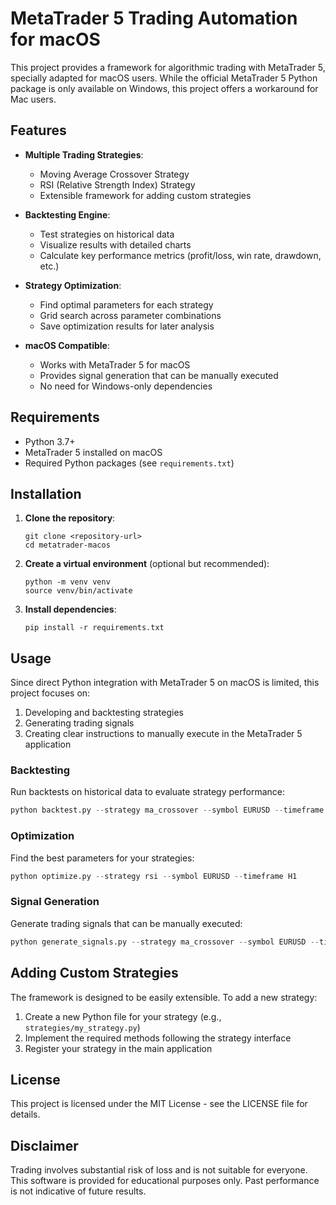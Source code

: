 # MetaTrader 5 Trading Automation for macOS

This project provides a framework for algorithmic trading with MetaTrader 5, specially adapted for macOS users. While the official MetaTrader 5 Python package is only available on Windows, this project offers a workaround for Mac users.

## Features

- **Multiple Trading Strategies**:
  - Moving Average Crossover Strategy
  - RSI (Relative Strength Index) Strategy
  - Extensible framework for adding custom strategies

- **Backtesting Engine**:
  - Test strategies on historical data
  - Visualize results with detailed charts
  - Calculate key performance metrics (profit/loss, win rate, drawdown, etc.)

- **Strategy Optimization**:
  - Find optimal parameters for each strategy
  - Grid search across parameter combinations
  - Save optimization results for later analysis

- **macOS Compatible**:
  - Works with MetaTrader 5 for macOS
  - Provides signal generation that can be manually executed
  - No need for Windows-only dependencies

## Requirements

- Python 3.7+
- MetaTrader 5 installed on macOS
- Required Python packages (see `requirements.txt`)

## Installation

1. **Clone the repository**:
   ```
   git clone <repository-url>
   cd metatrader-macos
   ```

2. **Create a virtual environment** (optional but recommended):
   ```
   python -m venv venv
   source venv/bin/activate
   ```

3. **Install dependencies**:
   ```
   pip install -r requirements.txt
   ```

## Usage

Since direct Python integration with MetaTrader 5 on macOS is limited, this project focuses on:

1. Developing and backtesting strategies
2. Generating trading signals
3. Creating clear instructions to manually execute in the MetaTrader 5 application

### Backtesting

Run backtests on historical data to evaluate strategy performance:

```python
python backtest.py --strategy ma_crossover --symbol EURUSD --timeframe H1
```

### Optimization

Find the best parameters for your strategies:

```python
python optimize.py --strategy rsi --symbol EURUSD --timeframe H1
```

### Signal Generation

Generate trading signals that can be manually executed:

```python
python generate_signals.py --strategy ma_crossover --symbol EURUSD --timeframe H1
```

## Adding Custom Strategies

The framework is designed to be easily extensible. To add a new strategy:

1. Create a new Python file for your strategy (e.g., `strategies/my_strategy.py`)
2. Implement the required methods following the strategy interface
3. Register your strategy in the main application

## License

This project is licensed under the MIT License - see the LICENSE file for details.

## Disclaimer

Trading involves substantial risk of loss and is not suitable for everyone. This software is provided for educational purposes only. Past performance is not indicative of future results. 